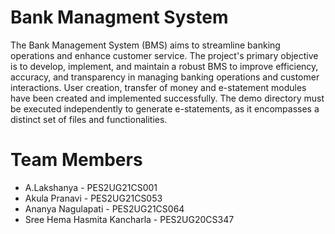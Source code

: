 # Bank Managment System
The Bank Management System (BMS) aims to streamline banking operations and enhance customer service. The project's primary objective is to develop, implement, and maintain a robust BMS to improve efficiency, accuracy, and transparency in managing banking operations and customer interactions.
User creation, transfer of money and e-statement modules have been created and implemented successfully.
The demo directory must be executed independently to generate e-statements, as it encompasses a distinct set of files and functionalities.

# Team Members
* A.Lakshanya - PES2UG21CS001
* Akula Pranavi - PES2UG21CS053
* Ananya Nagulapati - PES2UG21CS064
* Sree Hema Hasmita Kancharla - PES2UG20CS347



